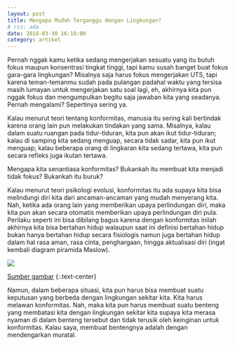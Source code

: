 ```yaml
---
layout: post
title: Mengapa Mudah Terganggu dengan Lingkungan?
# rss: ada
date: 2018-03-30 16:18:00
category: artikel
---
```


Pernah nggak kamu ketika sedang mengerjakan sesuatu yang itu butuh fokus maupun konsentrasi tingkat tinggi, tapi kamu susah banget buat fokus gara-gara lingkungan? Misalnya saja harus fokus mengerjakan UTS, tapi karena teman-temanmu sudah pada pulangan padahal waktu yang tersisa masih lumayan untuk mengerjakan satu soal lagi, eh, akhirnya kita pun nggak fokus dan mengumpulkan begitu saja jawaban kita yang seadanya. Pernah mengalami? Sepertinya sering ya.

Kalau menurut teori tentang konformitas, manusia itu sering kali bertindak karena orang lain pun melakukan tindakan yang sama. Misalnya, kalau dalam suatu ruangan pada tidur-tiduran, kita pun akan ikut tidur-tiduran; kalau di samping kita sedang menguap, secara tidak sadar, kita pun ikut menguap; kalau beberapa orang di lingkaran kita sedang tertawa, kita pun secara refleks juga ikutan tertawa.

Mengapa kita senantiasa konformitas? Bukankah itu membuat kita menjadi tidak fokus? Bukankah itu buruk?

Kalau menurut teori psikologi evolusi, konformitas itu ada supaya kita bisa melindungi diri kita dari ancaman-ancaman yang mudah menyerang kita. Nah, ketika ada orang lain yang memberikan upaya perlindungan diri, maka kita pun akan secara otomatis memberikan upaya perlindungan diri pula. Perilaku seperti ini bisa dibilang bagus karena dengan konformitas inilah akhirnya kita bisa bertahan hidup walaupun saat ini definisi bertahan hidup bukan hanya bertahan hidup secara fisiologis namun juga bertahan hidup dalam hal rasa aman, rasa cinta, penghargaan, hingga aktualisasi diri (ingat kembali diagram piramida Maslow).

![](https://s25.postimg.org/6l60u4nfz/images.png)

[Sumber gambar](https://doriasrawijaya.wordpress.com/2017/06/05/runtuhnya-piramida-kebutuhan-abraham-maslow/)
{:.text-center}

Namun, dalam beberapa situasi, kita pun harus bisa membuat suatu keputusan yang berbeda dengan lingkungan sekitar kita. Kita harus melawan konformitas. Nah, maka kita pun harus membuat suatu benteng yang membatasi kita dengan lingkungan sekitar kita supaya kita merasa nyaman di dalam benteng tersebut dan tidak terusik oleh keinginan untuk konformitas. Kalau saya, membuat bentengnya adalah dengan mendengarkan muratal.